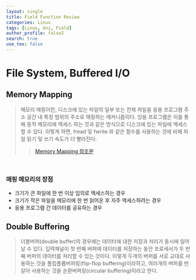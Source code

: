 ```yaml
---
layout: single
title: Field Function Review
categories: Linux
tags: [Linux, Uni, Field]
author_profile: false2
search: true
use_tex: false
---
```


# File System, Buffered I/O

## Memory Mapping
> 매모리 매핑이란, 디스크에 있는 파일의 일부 또는 전체 파일을 응용 프로그램 주소 공간 내 특정 범위의 주소로 매핑하는 매커니즘이다.
> 잉용 프로그램은 이를 통해 동적 메모리에 엑세스 하는 것과 같은 방식으로 디스크에 있는 파일에 엑세스 할 수 있다. 이렇게 하면, fread 및 fwrite 와 같은 함수를 사용하는 것에 비해 파일 읽기 및 쓰기 속도가 더 빨라진다.
>> [Memory Mapping 참조문](https://kr.mathworks.com/help/matlab/import_export/overview-of-memory-mapping.html)

<br>

### 매핑 메모리의 장점
- 크기가 큰 파일에 한 번 이상 임의로 엑세스하는 경우
- 크기가 작은 파일을 메모리에 한 번 읽어온 후 자주 엑세스하려는 경우
- 응용 프로그램 간 데이터를 공유하는 경우

## Double Buffering
> 더블버퍼(double buffer)의 경우에는 데이터에 대한 저장과 처리가 동시에 일어날 수 있다. 입력채널이 첫 번째 버퍼에 데이터를 저장하는 동안 프로세서가 두 번째 버퍼의 데이터를 처리할 수 있는 것이다. 
> 이렇게 두개의 버퍼를 서로 교대로 사용하는 것을 플립플롭버퍼링(flip-flop buffering)이라하고, 여러개의 버퍼를 번갈아 사용하는 것을 순환버퍼링(circular buffering)이라고 한다.